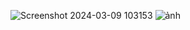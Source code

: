 ![Screenshot 2024-03-09 103153](https://github.com/LDV-SpaceK/PicoCTF2024-Team/assets/166141299/aa9c4090-6fe6-4377-ad6b-e5b090c0d032)
![ảnh]([https://www.facebook.com/photo/?fbid=1092164502063624&set=a.107063953907022](https://images.app.goo.gl/uSYtwbWpYzcSmTnE6))
